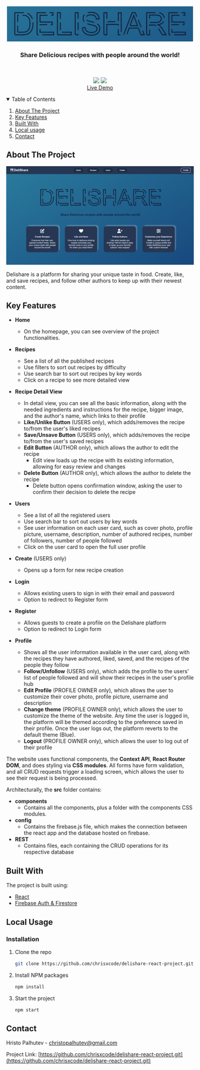 <!-- PROJECT LOGO -->
<br />
<p align="center">
  <a href="https://github.com/chrisxcode/delishare-react-project.git">
    <img src="./public/delishare-logo.png" alt="Logo" width="500">
  </a>

  <h3 align="center">Share Delicious recipes with people around the world!</h3>

  <p align="center">
    <br />
    <br />
    <img width ='46px' src ='https://raw.githubusercontent.com/rahulbanerjee26/githubAboutMeGenerator/main/icons/reactjs.svg'>
    <img width ='46px' src ='https://github.com/rahulbanerjee26/githubProfileReadmeGenerator/blob/main/icons/firebase.svg'>
    <br />
    <a href="https://delishare-react-project.web.app/">Live Demo</a>
  </p>
</p>



<!-- TABLE OF CONTENTS -->
<details open="open">
  <summary>Table of Contents</summary>
  <ol>
    <li><a href="#about-the-project">About The Project</a></li>
    <li><a href="#built-with">Key Features</a></li>
    <li><a href="#built-with">Built With</a></li>
    <li><a href="#local-usage">Local usage</a></li>
    <li><a href="#contact">Contact</a></li>
  </ol>
</details>



<!-- ABOUT THE PROJECT -->
## About The Project

![App Screen Shot][app-screenshot]

Delishare is a platform for sharing your unique taste in food. Create, like, and save recipes, and follow other authors to keep up with their newest content.

## Key Features

* **Home**
    * On the homepage, you can see overview of the project functionalities.

* **Recipes**
    * See a list of all the published recipes
    * Use filters to sort out recipes by difficulty
    * Use search bar to sort out recipes by key words
    * Click on a recipe to see more detailed view

* **Recipe Detail View**
    * In detail view, you can see all the basic information, along with the needed ingredients and instructions for the recipe, bigger image, and the author's name, which links to their profile
    * **Like/Unlike Button** (USERS only), which adds/removes the recipe to/from the user's liked recipes
    * **Save/Unsave Button** (USERS only), which adds/removes the recipe to/from the user's saved recipes
    * **Edit Button** (AUTHOR only), which allows the author to edit the recipe
        * Edit view loads up the recipe with its existing information, allowing for easy review and changes
    * **Delete Button** (AUTHOR only), which allows the author to delete the recipe
        * Delete button opens confirmation window, asking the user to confirm their decision to delete the recipe
    
* **Users**
    * See a list of all the registered users
    * Use search bar to sort out users by key words
    * See user information on each user card, such as cover photo, profile picture, username, description, number of authored recipes, number of followers, number of people followed
    * Click on the user card to open the full user profile

* **Create** (USERS only)
    * Opens up a form for new recipe creation

* **Login**
    * Allows existing users to sign in with their email and password
    * Option to redirect to Register form

* **Register**
    * Allows guests to create a profile on the Delishare platform
    * Option to redirect to Login form

* **Profile**
    * Shows all the user information available in the user card, along with the recipes they have authored, liked, saved, and the recipes of the people they follow
    * **Follow/Unfollow** (USERS only), which adds the profile to the users' list of people followed and will show their recipes in the user's profile hub
    * **Edit Profile** (PROFILE OWNER only), which allows the user to customize their cover photo, profile picture, username and description
    * **Change theme** (PROFILE OWNER only), which allows the user to customize the theme of the website. Any time the user is logged in, the platform will be themed according to the preference saved in their profile. Once the user logs out, the platform reverts to the default theme (Blue).
    * **Logout** (PROFILE OWNER only), which allows the user to log out of their profile

The website uses functional components, the **Context API**, **React Router DOM**, and does styling via **CSS modules**. All forms have form validation, and all CRUD requests trigger a loading screen, which allows the user to see their request is being processed.

Architecturally, the **src** folder contains:

* **components**
    * Contains all the components, plus a folder with the components CSS modules.
* **config**
    * Contains the firebase.js file, which makes the connection between the react app and the database hosted on firebase.
* **REST**
    * Contains files, each containing the CRUD operations for its respective database


## Built With

The project is built using:
* [React](https://reactjs.org/)
* [Firebase Auth & Firestore](https://firebase.google.com/)

<!-- GETTING STARTED -->
## Local Usage


### Installation

1. Clone the repo
   ```sh
   git clone https://github.com/chrisxcode/delishare-react-project.git
   ```
2. Install NPM packages
   ```sh
   npm install
   ```
3. Start the project
   ```sh
   npm start
   ```


<!-- CONTACT -->
## Contact

Hristo Palhutev - christopalhutev@gmail.com

Project Link: [https://github.com/chrisxcode/delishare-react-project.git](https://github.com/chrisxcode/delishare-react-project.git)



[app-screenshot]: public/screenshot.png